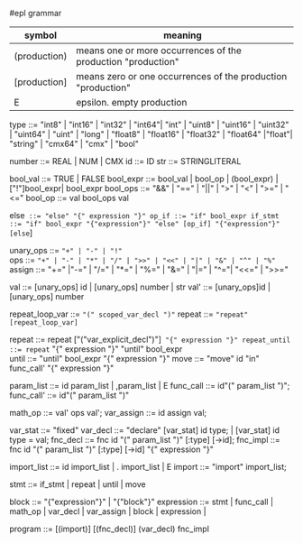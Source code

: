 #epl grammar

|symbol | meaning|
|--|--|
|(production) | means one or more occurrences of the production "production"|
|[production] | means zero or one occurrences of the production "production"|
|E|epsilon. empty production |

type ::= "int8" | "int16" | "int32" | "int64"| "int" | "uint8" | "uint16" | "uint32" | "uint64" | "uint" | "long" | "float8" | "float16" | "float32" | "float64" |"float"| "string" | "cmx64" | "cmx" | "bool"

number ::= REAL | NUM | CMX
id ::= ID
str ::= STRINGLITERAL

bool_val ::= TRUE | FALSE
bool_expr ::= bool_val | bool_op | (bool_expr) | ["!"]bool_expr| bool_expr
bool_ops ::= "&&" | "==" | "||" | ">" | "<" | ">=" | "<=" 
bool_op ::= val bool_ops val

else` ::= "else" "{" expression "}"
op_if ::= "if" bool_expr
if_stmt ::= "if" bool_expr "{"expression"}" "else" [op_if] "{"expression"}" [else`]

unary_ops  ::= `"+" | "-" | "!"`   
ops ::= `"+" | "-" | "*" | "/" | ">>" | "<<" | "|" | "&" | "^" | "%"`
assign ::= "+=" |"-=" | "/=" | "*=" | "%=" | "&=" | "|=" | "^="| "<<=" | ">>="

val ::= [unary_ops] id | [unary_ops] number | str
val' ::= [unary_ops]id | [unary_ops] number


repeat_loop_var ::= `"(" scoped_var_decl ")"`
repeat ::= `"repeat" [repeat_loop_var]`

repeat ::= repeat ["("var_explicit_decl")"]` "{" expression "}"
repeat_until ::= repeat` "{" expression "}" "until" bool_expr   
until ::= "until" bool_expr "{" expression "}" 
move ::= "move" id "in" func_call' "{" expression "}"

param_list ::= id param_list | ,param_list | E
func_call ::= id"(" param_list ")";
func_call' ::= id"(" param_list ")"

math_op ::= val' ops val';
var_assign ::= id assign val;

var_stat ::= "fixed"
var_decl ::= "declare" [var_stat] id type; | [var_stat] id type = val; 
fnc_decl ::= fnc id "(" param_list ")" [:type] [->id];
fnc_impl ::= fnc id "(" param_list ")" [:type] [->id] "{" expression "}"

import_list ::= id import_list | . import_list | E
import ::= "import" import_list;

stmt ::= if_stmt | repeat | until | move

block ::= "{"expression"}" | "{"block"}"
expression ::= stmt | func_call | math_op | var_decl | var_assign | block | expression |

program ::= [(import)] [(fnc_decl)] (var_decl) fnc_impl